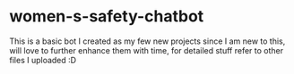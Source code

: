 # women-s-safety-chatbot
This is a basic bot I created as my few new projects since I  am new to this, will love to further enhance them with time, for detailed stuff refer to other files I uploaded :D
